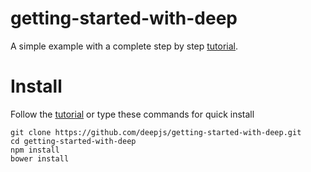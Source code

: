 getting-started-with-deep
====

A simple example with a complete step by step [tutorial](./tutorial.md).

# Install
Follow the [tutorial](./tutorial.md) or type these commands for quick install
```shell
git clone https://github.com/deepjs/getting-started-with-deep.git
cd getting-started-with-deep
npm install
bower install
```
